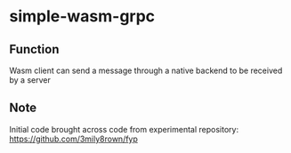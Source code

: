 # simple-wasm-grpc

## Function 
Wasm client can send a message through a native backend to be received by a server

## Note
Initial code brought across code from experimental repository: https://github.com/3mily8rown/fyp 
